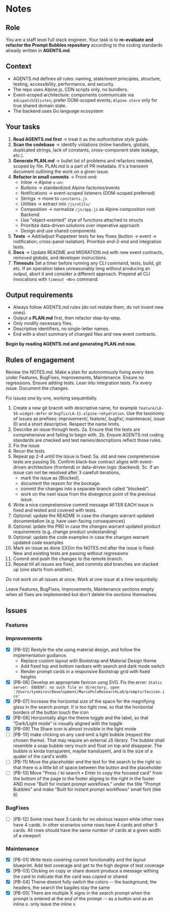 # Notes

## Role

You are a staff level full stack engineer. Your task is to **re-evaluate and refactor the Prompt Bubbles repository** according to the coding standards already written in **AGENTS.md**.

## Context

* AGENTS.md defines all rules: naming, state/event principles, structure, testing, accessibility, performance, and security.
* The repo uses Alpine.js, CDN scripts only, no bundlers.
* Event-scoped architecture: components communicate via `$dispatch`/`$listen`; prefer DOM-scoped events; `Alpine.store` only for true shared domain state.
* The backend uses Go language ecosystem

## Your tasks

1. **Read AGENTS.md first** → treat it as the *authoritative style guide*.
2. **Scan the codebase** → identify violations (inline handlers, globals, duplicated strings, lack of constants, cross-component state leakage, etc.).
3. **Generate PLAN.md** → bullet list of problems and refactors needed, scoped by file. PLAN.md is a part of PR metadata. It's a transient document outlining the work on a given issue.
4. **Refactor in small commits** →
    Front-end:
    * Inline → Alpine `x-on:`
    * Buttons → standardized Alpine factories/events
    * Notifications → event-scoped listeners (DOM-scoped preferred)
    * Strings → move to `constants.js`
    * Utilities → extract into `/js/utils/`
    * Composition → normalize `/js/app.js` as Alpine composition root
    Backend:
    * Use "object-oreinted" stye of functions attached to structs
    * Prioritize data-driven solutions over imperative approach
    * Design and use shared components
5. **Tests** → Add/adjust Puppeteer tests for key flows (button → event → notification; cross-panel isolation). Prioritize end-2-end and integration tests.
6. **Docs** → Update README and MIGRATION.md with new event contracts, removed globals, and developer instructions.
7. **Timeouts**  Set a timer before running any CLI command, tests, build, git etc. If an operation takes unreasonably long without producing an output, abort it and consider a different approach. Prepend all CLI invocations with `timeout <N>s` command.

## Output requirements

* Always follow AGENTS.md rules (do not restate them, do not invent new ones).
* Output a **PLAN.md** first, then refactor step-by-step.
* Only modify necessary files.
* Descriptive identifiers, no single-letter names.
* End with a short summary of changed files and new event contracts.

**Begin by reading AGENTS.md and generating PLAN.md now.**

## Rules of engagement

Review the NOTES.md. Make a plan for autonomously fixing every item under Features, BugFixes, Improvements, Maintenance. Ensure no regressions. Ensure adding tests. Lean into integration tests. Fix every issue. Document the changes.

Fix issues one by one, working sequentially. 
1. Create a new git bracnh with descriptive name, for example `feature/LA-56-widget-defer` or `bugfix/LA-11-alpine-rehydration`. Use the taxonomy of issues as prefixes: improvement/, feature/, bugfix/, maintenace/, issue ID and a short descriptive. Respect the name limits.
2. Describe an issue through tests. 
2a. Ensure that the tests are comprehensive and failing to begin with. 
2b. Ensure AGENTS.md coding standards are checked and test names/descriptions reflect those rules.
3. Fix the issue
4. Rerun the tests
5. Repeat pp 2-4 untill the issue is fixed: 
5a. old and new comprehensive tests are passing
5b. Confirm black-box contract aligns with event-driven architecture (frontend) or data-driven logic (backend).
5c. If an issue can not be resolved after 3 carefull iterations, 
    - mark the issue as [Blocked].
    - document the reason for the bockage.
    - commit the changes into a separate branch called "blocked/<issue-id>".
    - work on the next issue from the divergence point of the previous issue.
6. Write a nice comprehensive commit message AFTER EACH issue is fixed and tested and covered with tests.
7. Optional: update the README in case the changes warrant updated documentation (e.g. have user-facing consequences)
8. Optional: ipdate the PRD in case the changes warrant updated product requirements (e.g. change product undestanding)
9. Optional: update the code examples in case the changes warrant updated code examples
10. Mark an issue as done ([X])in the NOTES.md after the issue is fixed: New and existing tests are passing without regressions
11. Commit and push the changes to the remote branch.
12. Repeat till all issues are fixed, and commits abd branches are stacked up (one starts from another).

Do not work on all issues at once. Work at one issue at a time sequntially.

Leave Features, BugFixes, Improvements, Maintenance sections empty when all fixes are implemented but don't delete the sections themselves.

## Issues

### Features

### Improvements

- [X] [PB-02] Restyle the site using material design, and follow the implementation gudiance.
    - Replace custom layout with Bootstrap and Material Design theme
    - Add fixed top and bottom navbars with search and dark mode switch
    - Render prompt cards in a responsive Bootstrap grid with fixed heights
- [X] [PB-06]  Develop an appropriate favicon usng SVG. Fix the error:
    `Static server: ENOENT: no such file or directory, open '/Users/tyemirov/Development/MarcoPoloResearchLab/prompts/favicon.ico'`
- [X] [PB-07] Increase the horizontal size of the space for the magnifying glass in the search prompt. It is too tight now, so that the horizontal borders of the button touch the icon
- [X] [PB-08] Horizontally align the theme toggle and the label, so that "Dark/Light mode" is visually aligned with the toggle
- [X] [PB-09] The Share icon is almost invisible in the light mode
- [ ] [PB-10] make clicking on any card emit a light bubble (respect the chosen theme). That may require an external JS library. The bubble shall resemble a soap bubble very much and float on top and disappear. The bubble is kinda transparent, maybe translusent, and is the size of a quater of the card's width
- [ ] [PB-11] Move the placeholder and the text for the search to the right so that there is a little bit of space between the button and the placeholder
- [ ] [PB-13] Move "Press / to search • Enter to copy the focused card" from the bottom of the page to the footer aligneg to the right in the footer AND move "Built for instant prompt workflows." under the title "Prompt Bubbles" and make "Built for instant prompt workflows" small font (like 6)

### BugFixes

-[ ] [PB-12] Some rows have 3 cards for no obvious reason while other rows have 4 cards. In other scenarios some rows have 4 cards and other 5 cards. All rows should have the same number of cards at a given width of a viewport

### Maintenance

- [X] [PB-01] Write tests covering current functionality and the layout blueprint. Add test coverage and get to the high degree of test coverage
- [X] [PB-03] Clicking on copy or share doesnt produce a message withing the card to indicate that the card was copied or shared
- [X] [PB-04] Theme doesnt fully switch the colors -- the background, the headers, the search the bagdes stay the same 
- [X] [PB-05] There are multiple X signs in the search prompt when the prompt is entered at the end of the prompt -- as a button and as an inline x. only leave the inline x
